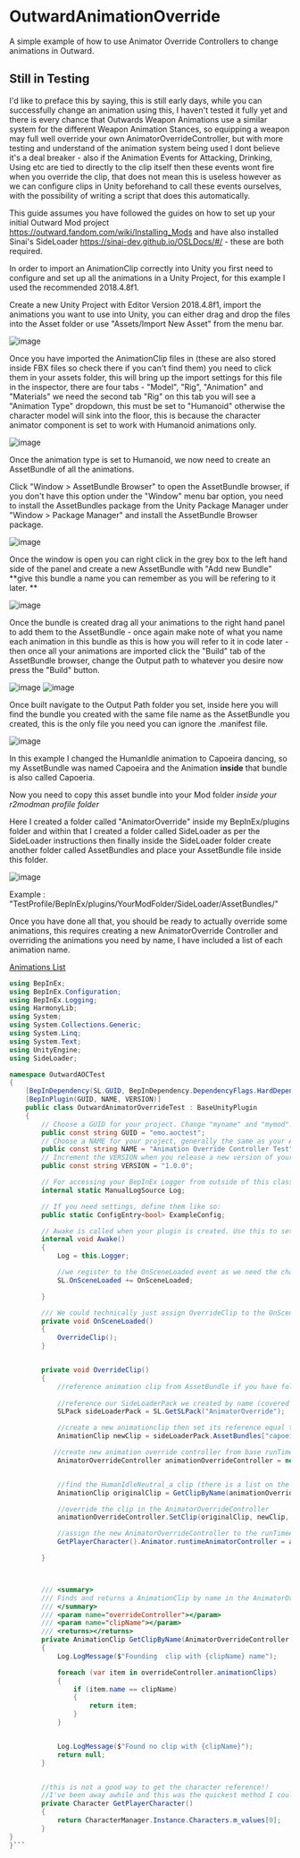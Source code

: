 # OutwardAnimationOverride
A simple example of how to use Animator Override Controllers to change animations in Outward.

## Still in Testing
I'd like to preface this by saying, this is still early days, while you can successfully change an animation using this, I haven't tested it fully yet and there is every chance that Outwards Weapon Animations use a similar system for the different Weapon Animation Stances, so equipping a weapon may full well override your own AnimatorOverrideController, but with more testing and understand of the animation system being used I dont believe it's a deal breaker - also if the Animation Events for Attacking, Drinking, Using etc are tied to directly to the clip itself then these events wont fire when you override the clip, that does not mean this is useless however as we can configure clips in Unity beforehand to call these events ourselves, with the possibility of writing a script that does this automatically.


This guide assumes you have followed the guides on how to set up your initial Outward Mod project https://outward.fandom.com/wiki/Installing_Mods and have also installed Sinai's SideLoader https://sinai-dev.github.io/OSLDocs/#/ - these are both required.

 
In order to import an AnimationClip correctly into Unity you first need to configure and set up all the animations in a Unity Project, for this example I used the recommended 2018.4.8f1.

Create a new Unity Project with Editor Version 2018.4.8f1, import the animations you want to use into Unity, you can either drag and drop the files into the Asset folder or use "Assets/Import New Asset" from the menu bar.

![image](https://user-images.githubusercontent.com/3288858/152446579-21b2c8e4-40b7-4a03-b7bf-f9b2f3723bc4.png)

Once you have imported the AnimationClip files in (these are also stored inside FBX files so check there if you can't find them) you need to click them in your assets folder, this will bring up the import settings for this file in the inspector, there are four tabs - "Model", "Rig", "Animation" and "Materials" we need the second tab "Rig" on this tab you will see a "Animation Type" dropdown, this must be set to "Humanoid" otherwise the character model will sink into the floor, this is because the character animator component is set to work with Humanoid animations only.

![image](https://user-images.githubusercontent.com/3288858/152446718-5c4d79d2-ec55-4eb4-a197-5e479427a4d1.png)


Once the animation type is set to Humanoid, we now need to create an AssetBundle of all the animations. 


Click "Window > AssetBundle Browser" to open the AssetBundle browser, if you don't have this option under the "Window" menu bar option, you need to install the AssetBundles package from the Unity Package Manager under "Window > Package Manager" and install the AssetBundle Browser package. 

![image](https://user-images.githubusercontent.com/3288858/152446786-bc4effb0-2130-44be-a847-6c6ff8c4c360.png)


Once the window is open you can right click in the grey box to the left hand side of the panel and create a new AssetBundle with "Add new Bundle" **give this bundle a name you can remember as you will be refering to it later. **

![image](https://user-images.githubusercontent.com/3288858/152446907-2a734843-d19c-403c-b469-b6004dad0d16.png)


Once the bundle is created drag all your animations to the right hand panel to add them to the AssetBundle - once again make note of what you name each animation in this bundle as this is how you will refer to it in code later - then once all your animations are imported click the "Build" tab of the AssetBundle browser, change the Output path to whatever you desire now press the "Build" button.

![image](https://user-images.githubusercontent.com/3288858/152447347-24378fa0-e743-42a5-90c9-8243a36950c0.png)
![image](https://user-images.githubusercontent.com/3288858/152447362-dfb97ecd-ad38-4a3c-84bc-ad732e2ed5e9.png)


Once built navigate to the Output Path folder you set, inside here you will find the bundle you created with the same file name as the AssetBundle you created, this is the only file you need you can ignore the .manifest file. 

![image](https://user-images.githubusercontent.com/3288858/152447079-8dc00268-c0de-4eb6-a3fe-d671905ff24a.png)


In this example I changed the HumanIdle animation to Capoeira dancing, so my AssetBundle was named Capoeira and the Animation **inside** that bundle is also called Capoeria.




Now you need to copy this asset bundle into your Mod folder *inside your r2modman profile folder* 


Here I created a folder called "AnimatorOverride" inside my BepInEx/plugins folder and within that I created a folder called SideLoader as per the SideLoader instructions then finally inside the SideLoader folder create another folder called AssetBundles and place your AssetBundle file inside this folder. 

![image](https://user-images.githubusercontent.com/3288858/152447249-b4d3778b-abae-4a50-a30c-dc9759071462.png)


Example : "TestProfile/BepInEx/plugins/YourModFolder/SideLoader/AssetBundles/"



Once you have done all that, you should be ready to actually override some animations, this requires creating a new AnimatorOverride Controller and overriding the animations you need by name, I have included a list of each animation name.

[Animations List](https://github.com/Grim-/OutwardAnimationOverride/files/7998984/message.txt)


```C#
using BepInEx;
using BepInEx.Configuration;
using BepInEx.Logging;
using HarmonyLib;
using System;
using System.Collections.Generic;
using System.Linq;
using System.Text;
using UnityEngine;
using SideLoader;

namespace OutwardAOCTest
{
    [BepInDependency(SL.GUID, BepInDependency.DependencyFlags.HardDependency)]
    [BepInPlugin(GUID, NAME, VERSION)]
    public class OutwardAnimatorOverrideTest : BaseUnityPlugin
    {
        // Choose a GUID for your project. Change "myname" and "mymod".
        public const string GUID = "emo.aoctest";
        // Choose a NAME for your project, generally the same as your Assembly Name.
        public const string NAME = "Animation Override Controller Test";
        // Increment the VERSION when you release a new version of your mod.
        public const string VERSION = "1.0.0";

        // For accessing your BepInEx Logger from outside of this class (MyMod.Log)
        internal static ManualLogSource Log;

        // If you need settings, define them like so:
        public static ConfigEntry<bool> ExampleConfig;

        // Awake is called when your plugin is created. Use this to set up your mod.
        internal void Awake()
        {
            Log = this.Logger;

            //we register to the OnSceneLoaded event as we need the character to exist in scene before we can override it's AnimatorController.
            SL.OnSceneLoaded += OnSceneLoaded;

        }

        /// We could technically just assign OverrideClip to the OnSceneLoaded event but I wanted to be explicit in what code does what.
        private void OnSceneLoaded()
        {
            OverrideClip();
        }


        private void OverrideClip()
        {
            //reference animation clip from AssetBundle if you have followed the guide then these names should be familiar to you, the first name is the name of the AssetBundle and the second is the name of the animation asset itself
           
            //reference our SideLoaderPack we created by name (covered in SL docs), I called mine AnimatorOverride
            SLPack sideLoaderPack = SL.GetSLPack("AnimatorOverride");

            //create a new animationclip then set its reference equal to our animation clip in our bundle, make sure we cast this back to an AnimationClip
            AnimationClip newClip = sideLoaderPack.AssetBundles["capoeira"].LoadAsset<AnimationClip>("capoeira");

           //create new animation override controller from base runTimeAnimatorController
            AnimatorOverrideController animationOverrideController = new AnimatorOverrideController(GetPlayerCharacter().Animator.runtimeAnimatorController);


            //find the HumanIdleNeutral_a clip (there is a list on the GitHub of all animations)
            AnimationClip originalClip = GetClipByName(animationOverrideController, "HumanIdleNeutral_a");

            //override the clip in the AnimatorOverrideController
            animationOverrideController.SetClip(originalClip, newClip, true);

            //assign the new AnimatorOverrideController to the runTimeAnimatorController property
            GetPlayerCharacter().Animator.runtimeAnimatorController = animationOverrideController;

        }



        /// <summary>
        /// Finds and returns a AnimationClip by name in the AnimatorOverrideController
        /// </summary>
        /// <param name="overrideController"></param>
        /// <param name="clipName"></param>
        /// <returns></returns>
        private AnimationClip GetClipByName(AnimatorOverrideController overrideController, string clipName)
        {
            Log.LogMessage($"Founding  clip with {clipName} name");

            foreach (var item in overrideController.animationClips)
            {
                if (item.name == clipName)
                {
                    return item;
                }
            }


            Log.LogMessage($"Found no clip with {clipName}");
            return null;
        }


        //this is not a good way to get the character reference!! 
        //I've been away awhile and this was the quickest method I could find at short notice :D
        private Character GetPlayerCharacter()
        {
            return CharacterManager.Instance.Characters.m_values[0];
        }
}
}```

